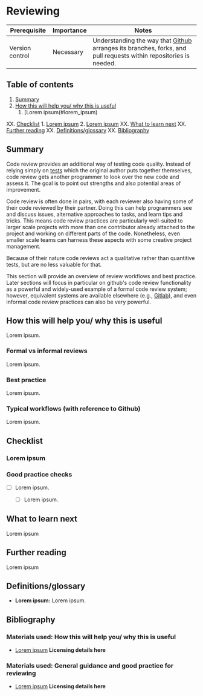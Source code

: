 # Reviewing

| Prerequisite | Importance | Notes |
| -------------|------------|-------|
| Version control | Necessary | Understanding the way that [Github](https://github.com) arranges its branches, forks, and pull requests within repositories is needed.  |

## Table of contents

1. [Summary](#Summary)
2. [How this will help you/ why this is useful](#How_this_will_help_you_why_this_is_useful)
    1. [Lorem ipsum(#lorem_ipsum)

XX. [Checklist](#Checklist)
    1. [Lorem ipsum](#lorem_ipsum)
    2. [Lorem ipsum](#lorem_ipsum)
XX. [What to learn next](#What_to_learn_next)
XX. [Further reading](#Further_reading)
XX. [Definitions/glossary](#Definitions_glossary)
XX. [Bibliography](#Bibliography)

<a name="Summary"></a>
## Summary

Code review provides an additional way of testing code quality. Instead of relying simply on [tests](#Testing) which the original author puts together themselves, code review gets another programmer to look over the new code and assess it. The goal is to point out strengths and also potential areas of improvement.

Code review is often done in pairs, with each reviewer also having some of their code reviewed by their partner. Doing this can help programmers see and discuss issues, alternative approaches to tasks, and learn tips and tricks. This means code review practices are particularly well-suited to larger scale projects with more than one contributor already attached to the project and working on different parts of the code. Nonetheless, even smaller scale teams can harness these aspects with some creative project management.

Because of their nature code reviews act a qualitative rather than quantitive tests, but are no less valuable for that.

<!-- check me later for accuracy!-->
This section will provide an overview of review workflows and best practice. Later sections will focus in particular on github's code review functionality as a powerful and widely-used example of a formal code review system; however, equivalent systems are available elsewhere (e.g., [Gitlab](https://about.gitlab.com)), and even informal code review practices can also be very powerful.

<a name="How_this_will_help_you_why_this_is_useful"></a>
## How this will help you/ why this is useful

Lorem ipsum.

<a name="Formal_vs_informal_reviews"></a>
### Formal vs informal reviews

Lorem ipsum.

<a name="Best_practice"></a>
### Best practice

Lorem ipsum.

<a name="Typical_workflows_with_reference_to_github"></a>
### Typical workflows (with reference to Github)

Lorem ipsum.



<a name="Checklist"></a>
## Checklist

### Lorem ipsum

<a name="Good_practice_checks"></a>
### Good practice checks

- [ ] Lorem ipsum.
  - [ ] Lorem ipsum.


<a name="What_to_learn_next"></a>
## What to learn next

Lorem ipsum

<a name="Further_reading"></a>
## Further reading

Lorem ipsum

<a name="Definitions_glossary"></a>
## Definitions/glossary

- **Lorem ipsum:** Lorem ipsum.


<a name="Bibliography"></a>
## Bibliography

### Materials used: How this will help you/ why this is useful

- [Lorem ipsum]() **Licensing details here**

### Materials used: General guidance and good practice for reviewing

- [Lorem ipsum]() **Licensing details here**


